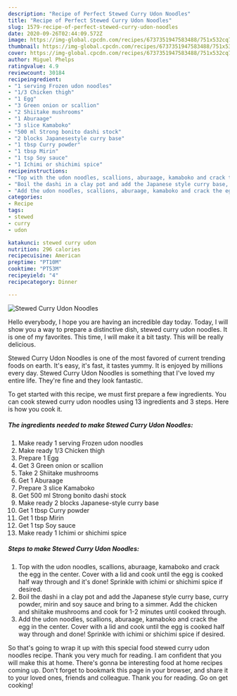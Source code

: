 ```yaml
---
description: "Recipe of Perfect Stewed Curry Udon Noodles"
title: "Recipe of Perfect Stewed Curry Udon Noodles"
slug: 1579-recipe-of-perfect-stewed-curry-udon-noodles
date: 2020-09-26T02:44:09.572Z
image: https://img-global.cpcdn.com/recipes/6737351947583488/751x532cq70/stewed-curry-udon-noodles-recipe-main-photo.jpg
thumbnail: https://img-global.cpcdn.com/recipes/6737351947583488/751x532cq70/stewed-curry-udon-noodles-recipe-main-photo.jpg
cover: https://img-global.cpcdn.com/recipes/6737351947583488/751x532cq70/stewed-curry-udon-noodles-recipe-main-photo.jpg
author: Miguel Phelps
ratingvalue: 4.9
reviewcount: 30184
recipeingredient:
- "1 serving Frozen udon noodles"
- "1/3 Chicken thigh"
- "1 Egg"
- "3 Green onion or scallion"
- "2 Shiitake mushrooms"
- "1 Aburaage"
- "3 slice Kamaboko"
- "500 ml Strong bonito dashi stock"
- "2 blocks Japanesestyle curry base"
- "1 tbsp Curry powder"
- "1 tbsp Mirin"
- "1 tsp Soy sauce"
- "1 Ichimi or shichimi spice"
recipeinstructions:
- "Top with the udon noodles, scallions, aburaage, kamaboko and crack the egg in the center. Cover with a lid and cook until the egg is cooked half way through and it&#39;s done! Sprinkle with ichimi or shichimi spice if desired."
- "Boil the dashi in a clay pot and add the Japanese style curry base, curry powder, mirin and soy sauce and bring to a simmer. Add the chicken and shiitake mushrooms and cook for 1-2 minutes until cooked through."
- "Add the udon noodles, scallions, aburaage, kamaboko and crack the egg in the center. Cover with a lid and cook until the egg is cooked half way through and done! Sprinkle with ichimi or shichimi spice if desired."
categories:
- Recipe
tags:
- stewed
- curry
- udon

katakunci: stewed curry udon 
nutrition: 296 calories
recipecuisine: American
preptime: "PT10M"
cooktime: "PT53M"
recipeyield: "4"
recipecategory: Dinner

---
```



![Stewed Curry Udon Noodles](https://img-global.cpcdn.com/recipes/6737351947583488/751x532cq70/stewed-curry-udon-noodles-recipe-main-photo.jpg)

Hello everybody, I hope you are having an incredible day today. Today, I will show you a way to prepare a distinctive dish, stewed curry udon noodles. It is one of my favorites. This time, I will make it a bit tasty. This will be really delicious.

Stewed Curry Udon Noodles is one of the most favored of current trending foods on earth. It's easy, it's fast, it tastes yummy. It is enjoyed by millions every day. Stewed Curry Udon Noodles is something that I've loved my entire life. They're fine and they look fantastic.




To get started with this recipe, we must first prepare a few ingredients. You can cook stewed curry udon noodles using 13 ingredients and 3 steps. Here is how you cook it.

<!--inarticleads1-->

##### The ingredients needed to make Stewed Curry Udon Noodles:

1. Make ready 1 serving Frozen udon noodles
1. Make ready 1/3 Chicken thigh
1. Prepare 1 Egg
1. Get 3 Green onion or scallion
1. Take 2 Shiitake mushrooms
1. Get 1 Aburaage
1. Prepare 3 slice Kamaboko
1. Get 500 ml Strong bonito dashi stock
1. Make ready 2 blocks Japanese-style curry base
1. Get 1 tbsp Curry powder
1. Get 1 tbsp Mirin
1. Get 1 tsp Soy sauce
1. Make ready 1 Ichimi or shichimi spice




<!--inarticleads2-->

##### Steps to make Stewed Curry Udon Noodles:

1. Top with the udon noodles, scallions, aburaage, kamaboko and crack the egg in the center. Cover with a lid and cook until the egg is cooked half way through and it&#39;s done! Sprinkle with ichimi or shichimi spice if desired.
1. Boil the dashi in a clay pot and add the Japanese style curry base, curry powder, mirin and soy sauce and bring to a simmer. Add the chicken and shiitake mushrooms and cook for 1-2 minutes until cooked through.
1. Add the udon noodles, scallions, aburaage, kamaboko and crack the egg in the center. Cover with a lid and cook until the egg is cooked half way through and done! Sprinkle with ichimi or shichimi spice if desired.




So that's going to wrap it up with this special food stewed curry udon noodles recipe. Thank you very much for reading. I am confident that you will make this at home. There's gonna be interesting food at home recipes coming up. Don't forget to bookmark this page in your browser, and share it to your loved ones, friends and colleague. Thank you for reading. Go on get cooking!
